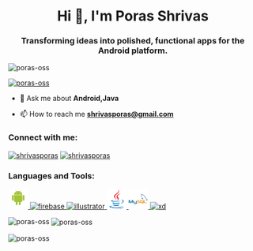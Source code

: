 <h1 align="center">Hi 👋, I'm Poras Shrivas</h1>
<h3 align="center">Transforming ideas into polished, functional apps for the Android platform.</h3>

<p align="left"> <img src="https://komarev.com/ghpvc/?username=poras-oss&label=Profile%20views&color=0e75b6&style=flat" alt="poras-oss" /> </p>

<p align="left"> <a href="https://github.com/ryo-ma/github-profile-trophy"><img src="https://github-profile-trophy.vercel.app/?username=poras-oss" alt="poras-oss" /></a> </p>

- 💬 Ask me about **Android,Java**

- 📫 How to reach me **shrivasporas@gmail.com**

<h3 align="left">Connect with me:</h3>
<p align="left">
<a href="https://www.leetcode.com/shrivasporas" target="blank"><img align="center" src="https://raw.githubusercontent.com/rahuldkjain/github-profile-readme-generator/master/src/images/icons/Social/leet-code.svg" alt="shrivasporas" height="30" width="40" /></a>
<a href="https://auth.geeksforgeeks.org/user/shrivasporas" target="blank"><img align="center" src="https://raw.githubusercontent.com/rahuldkjain/github-profile-readme-generator/master/src/images/icons/Social/geeks-for-geeks.svg" alt="shrivasporas" height="30" width="40" /></a>
</p>

<h3 align="left">Languages and Tools:</h3>
<p align="left"> <a href="https://developer.android.com" target="_blank" rel="noreferrer"> <img src="https://raw.githubusercontent.com/devicons/devicon/master/icons/android/android-original-wordmark.svg" alt="android" width="40" height="40"/> </a> <a href="https://firebase.google.com/" target="_blank" rel="noreferrer"> <img src="https://www.vectorlogo.zone/logos/firebase/firebase-icon.svg" alt="firebase" width="40" height="40"/> </a> <a href="https://www.adobe.com/in/products/illustrator.html" target="_blank" rel="noreferrer"> <img src="https://www.vectorlogo.zone/logos/adobe_illustrator/adobe_illustrator-icon.svg" alt="illustrator" width="40" height="40"/> </a> <a href="https://www.java.com" target="_blank" rel="noreferrer"> <img src="https://raw.githubusercontent.com/devicons/devicon/master/icons/java/java-original.svg" alt="java" width="40" height="40"/> </a> <a href="https://www.mysql.com/" target="_blank" rel="noreferrer"> <img src="https://raw.githubusercontent.com/devicons/devicon/master/icons/mysql/mysql-original-wordmark.svg" alt="mysql" width="40" height="40"/> </a> <a href="https://www.adobe.com/products/xd.html" target="_blank" rel="noreferrer"> <img src="https://cdn.worldvectorlogo.com/logos/adobe-xd.svg" alt="xd" width="40" height="40"/> </a> </p>

<p><img align="left" src="https://github-readme-stats.vercel.app/api/top-langs?username=poras-oss&show_icons=true&locale=en&layout=compact" alt="poras-oss" /></p>

<p>&nbsp;<img align="center" src="https://github-readme-stats.vercel.app/api?username=poras-oss&show_icons=true&locale=en" alt="poras-oss" /></p>

<p><img align="center" src="https://github-readme-streak-stats.herokuapp.com/?user=poras-oss&" alt="poras-oss" /></p>
